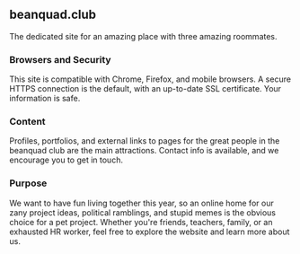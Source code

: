 ## beanquad.club
The dedicated site for an amazing place with three amazing roommates.

### Browsers and Security
This site is compatible with Chrome, Firefox, and mobile browsers.
A secure HTTPS connection is the default, with an up-to-date SSL certificate.
Your information is safe.

### Content
Profiles, portfolios, and external links to pages for the great people in
the beanquad club are the main attractions.
Contact info is available, and we encourage you to get in touch.

### Purpose
We want to have fun living together this year, so an online home
for our zany project ideas, political ramblings, and stupid memes
is the obvious choice for a pet project.
Whether you're friends, teachers, family, or an exhausted HR worker,
feel free to explore the website and learn more about us.
